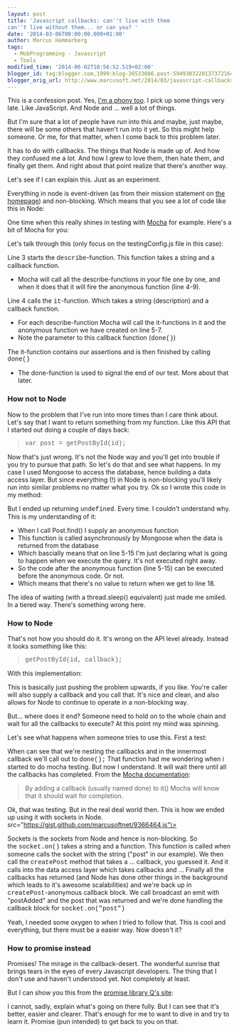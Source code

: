 ```yaml
---
layout: post
title: 'Javascript callbacks: can''t live with them
can''t live without them... or can you? '
date: '2014-03-06T08:00:00.000+01:00'
author: Marcus Hammarberg
tags:
  - MobProgramming - Javascript
  - Tools
modified_time: '2014-06-02T10:56:52.519+02:00'
blogger_id: tag:blogger.com,1999:blog-36533086.post-5949303220137372164
blogger_orig_url: http://www.marcusoft.net/2014/03/javascript-callbacks-cant-live-with.html
---
```



<div dir="ltr" style="text-align: left;" trbidi="on">

This is a confession post. Yes,
<a href="http://www.hanselman.com/blog/ImAPhonyAreYou.aspx"
target="_blank">I'm a phony too</a>. I pick up some things very late.
Like JavaScript. And Node and ... well a lot of things.

But I'm sure that a lot of people have run into this and maybe, just
maybe, there will be some others that haven't run into it yet. So this
might help someone. Or me, for that matter, when I come back to this
problem later.

It has to do with callbacks. The things that Node is made up of. And how
they confused me a lot. And how I grew to love them, then hate them, and
finally get them. And right about that point realize that there's
another way.

Let's see if I can explain this. Just as an experiment.

Everything in node is event-driven (as from their
mission statement on
<a href="http://nodejs.org/" target="_blank">the homepage</a>) and
non-blocking. Which means that you see a lot of code like this in
Node:


One time when this really shines in testing with
<a href="http://visionmedia.github.io/mocha/" target="_blank">Mocha</a>
for example. Here's a bit of Mocha for you:


Let's talk through this (only focus on the testingConfig.js file in this
case):

Line 3 starts the <span
style="font-family: Courier New, Courier, monospace;">describe</span>-function.
This function takes a string and a callback function.

-   Mocha will call all the describe-functions in your file one by one,
    and when it does that it will fire the anonymous function (line
    4-9).

Line 4 calls the <span
style="font-family: Courier New, Courier, monospace;">it</span>-function.
Which takes a string (description) and a callback function.   

-   For each describe-function Mocha will call the it-functions in it
    and the anonymous function we have created on line 5-7. 
-   Note the parameter to this callback function (<span
    style="font-family: 'Courier New', Courier, monospace;">done()</span>)

The it-function contains our assertions and is then finished by calling
<span
style="font-family: Courier New, Courier, monospace;">done()</span>

-   <span style="font-family: inherit;">The done-function is used to
    signal the end of our test. More about that later. </span>

### How not to Node

Now to the problem that I've run into more times than I care think
about. Let's say that I want to return something from my function. Like
this API that I started out doing a couple of days back:

> <span style="font-family: Courier New, Courier, monospace;">var post =
> getPostById(id);</span>

Now that's just wrong. It's not the Node way and you'll get into trouble
if you try to pursue that path. So let's do that and see what happens.
In my case I used Mongoose to access the database, hence building a data
access layer. But since everything (!) in Node is non-blocking you'll
likely run into similar problems no matter what you try.
Ok so I wrote this code in my method:


But I ended up returning <span
style="font-family: Courier New, Courier, monospace;">undefined</span>.
Every time. I couldn't understand why.
This is my understanding of it:

-   When I call Post.find() I supply an anonymous function
-   This function is called asynchronously by Mongoose when the data is
    returned from the database
-   Which bascially means that on line 5-15 I'm just declaring what is
    going to happen when we execute the query. It's not executed right
    away. 
-   So the code after the anonymous function (line 5-15) can be executed
    before the anonymous code. Or not. 
-   Which means that there's no value to return when we get to line 18. 

The idea of waiting (with a thread.sleep() equivalent) just made me
smiled. In a tiered way. There's something wrong here.

### How to Node

That's not how you should do it. It's wrong on the API level already.
Instead it looks something like this:

<div style="text-align: left;">

> <span
> style="font-family: 'Courier New', Courier, monospace;">getPostById(id,
> callback);</span>

</div>

<div style="text-align: left;">

With this implementation:


This is basically just pushing the problem upwards, if you like. You're
caller will also supply a callback and you call that. It's nice and
clean, and also allows for Node to continue to operate in a non-blocking
way. 

</div>

<div style="text-align: left;">



</div>

<div style="text-align: left;">

But... where does it end? Someone need to hold on to the whole chain and
wait for all the callbacks to execute? At this point my mind was
spinning.

Let's see what happens when someone tries to use this. First a test:

</div>



<div style="text-align: left;">

When can see that we're nesting the callbacks and in the innermost
callback we'll call out to <span
style="font-family: Courier New, Courier, monospace;">done();</span>
That function had me wondering when i started to do mocha testing. But
now I understand. It will wait there until all the callbacks has
completed. From the
<a href="http://visionmedia.github.io/mocha/" target="_blank">Mocha
documentation</a>:

</div>

> By adding a callback (usually named done) to it() Mocha will know that
> it should wait for completion.

Ok, that was testing. But in the real deal world then. This is how we
ended up using it with sockets in Node.
src="https://gist.github.com/marcusoftnet/9366464.js"\>

Sockets is the sockets from Node and hence is non-blocking. So the <span
style="font-family: Courier New, Courier, monospace;">socket.on()</span>
takes a string and a function. This function is called when someone
calls the socket with the string ("post" in our example). We then call
the <span
style="font-family: Courier New, Courier, monospace;">createPost</span>
method that takes a ... callback, you guessed it. And it calls into the
data access layer which takes callbacks and ...
Finally all the callbacks has returned (and Node has done other things
in the background which leads to it's awesome scalabilities) and we're
back up in <span
style="font-family: Courier New, Courier, monospace;">createPost</span>-anonymous
callback block. We call broadcast an emit with "postAdded" and the post
that was returned and we're done handling the callback block for <span
style="font-family: Courier New, Courier, monospace;">socket.on("post")</span>

Yeah, I needed some oxygen to when I tried to follow that. This is cool
and everything, but there must be a easier way. Now doesn't it?

### How to promise instead

<div>

Promises! The mirage in the callback-desert. The wonderful sunrise that
brings tears in the eyes of every Javascript developers. The thing that
I don't use and haven't understood yet. Not completely at least. 

</div>

<div>

But I can show you this from the
<a href="https://github.com/kriskowal/q" target="_blank">promise library
Q's site</a>:

</div>

<div>

</div>

<div>

I cannot, sadly, explain what's going on there fully. But I can see that
it's better, easier and clearer.
That's enough for me to want to dive in and try to learn it. Promise
(pun intended) to get back to you on that. 

</div>

</div>
